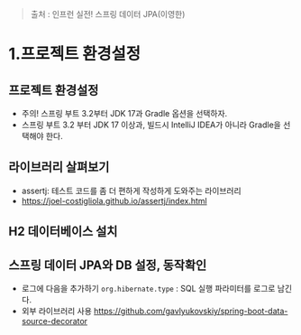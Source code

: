 > 출처 : 인프런  실전! 스프링 데이터 JPA(이영한)

# 1.프로젝트 환경설정
## 프로젝트 환경설정
- 주의! 스프링 부트 3.2부터 JDK 17과 Gradle 옵션을 선택하자.
- 스프링 부트 3.2 부터 JDK 17 이상과, 빌드시 IntelliJ IDEA가 아니라 Gradle을 선택해야 한다.

## 라이브러리 살펴보기
- assertj: 테스트 코드를 좀 더 편하게 작성하게 도와주는 라이브러리
- https://joel-costigliola.github.io/assertj/index.html

## H2 데이터베이스 설치

## 스프링 데이터 JPA와 DB 설정, 동작확인
- 로그에 다음을 추가하기 `org.hibernate.type` : SQL 실행 파라미터를 로그로 남긴다. 
- 외부 라이브러리 사용 https://github.com/gavlyukovskiy/spring-boot-data-source-decorator

